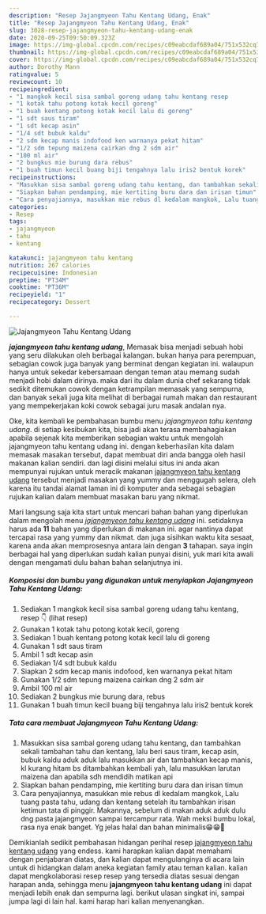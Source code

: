 ```yaml
---
description: "Resep Jajangmyeon Tahu Kentang Udang, Enak"
title: "Resep Jajangmyeon Tahu Kentang Udang, Enak"
slug: 3028-resep-jajangmyeon-tahu-kentang-udang-enak
date: 2020-09-25T09:50:09.323Z
image: https://img-global.cpcdn.com/recipes/c09eabcdaf689a04/751x532cq70/jajangmyeon-tahu-kentang-udang-foto-resep-utama.jpg
thumbnail: https://img-global.cpcdn.com/recipes/c09eabcdaf689a04/751x532cq70/jajangmyeon-tahu-kentang-udang-foto-resep-utama.jpg
cover: https://img-global.cpcdn.com/recipes/c09eabcdaf689a04/751x532cq70/jajangmyeon-tahu-kentang-udang-foto-resep-utama.jpg
author: Dorothy Mann
ratingvalue: 5
reviewcount: 10
recipeingredient:
- "1 mangkok kecil sisa sambal goreng udang tahu kentang resep            lihat resep"
- "1 kotak tahu potong kotak kecil goreng"
- "1 buah kentang potong kotak kecil lalu di goreng"
- "1 sdt saus tiram"
- "1 sdt kecap asin"
- "1/4 sdt bubuk kaldu"
- "2 sdm kecap manis indofood ken warnanya pekat hitam"
- "1/2 sdm tepung maizena cairkan dng 2 sdm air"
- "100 ml air"
- "2 bungkus mie burung dara rebus"
- "1 buah timun kecil buang biji tengahnya lalu iris2 bentuk korek"
recipeinstructions:
- "Masukkan sisa sambal goreng udang tahu kentang, dan tambahkan sekali tambahan tahu dan kentang, lalu beri saus tiram, kecap asin, bubuk kaldu aduk aduk lalu masukkan air dan tambahkan kecap manis, kl kurang hitam bs ditambahkan kembali yah, lalu masukkan larutan maizena dan apabila sdh mendidih matikan api"
- "Siapkan bahan pendamping, mie kertiting buru dara dan irisan timun"
- "Cara penyajiannya, masukkan mie rebus dl kedalam mangkok, Lalu tuang pasta tahu, udang dan kentang setelah itu tambahkan irisan ketimun tata di pinggir. Makannya, sebelum di makan aduk aduk dulu dng pasta jajangmyeon sampai tercampur rata. Wah meksi bumbu lokal, rasa nya enak banget. Yg jelas halal dan bahan minimalis😁😁💞"
categories:
- Resep
tags:
- jajangmyeon
- tahu
- kentang

katakunci: jajangmyeon tahu kentang 
nutrition: 267 calories
recipecuisine: Indonesian
preptime: "PT34M"
cooktime: "PT36M"
recipeyield: "1"
recipecategory: Dessert

---
```



![Jajangmyeon Tahu Kentang Udang](https://img-global.cpcdn.com/recipes/c09eabcdaf689a04/751x532cq70/jajangmyeon-tahu-kentang-udang-foto-resep-utama.jpg)

<b><i>jajangmyeon tahu kentang udang</i></b>, Memasak bisa menjadi sebuah hobi yang seru dilakukan oleh berbagai kalangan. bukan hanya para perempuan, sebagian cowok juga banyak yang berminat dengan kegiatan ini. walaupun hanya untuk sekedar kebersamaan dengan teman atau memang sudah menjadi hobi dalam dirinya. maka dari itu dalam dunia chef sekarang tidak sedikit ditemukan cowok dengan ketrampilan memasak yang sempurna, dan banyak sekali juga kita melihat di berbagai rumah makan dan restaurant yang mempekerjakan koki cowok sebagai juru masak andalan nya.

Oke, kita kembali ke pembahasan bumbu menu <i>jajangmyeon tahu kentang udang</i>. di setiap kesibukan kita, bisa jadi akan terasa membahagiakan apabila sejenak kita memberikan sebagian waktu untuk mengolah jajangmyeon tahu kentang udang ini. dengan keberhasilan kita dalam memasak masakan tersebut, dapat membuat diri anda bangga oleh hasil makanan kalian sendiri. dan lagi disini melalui situs ini anda akan mempunyai rujukan untuk meracik makanan <u>jajangmyeon tahu kentang udang</u> tersebut menjadi masakan yang yummy dan menggugah selera, oleh karena itu tandai alamat laman ini di komputer anda sebagai sebagian rujukan kalian dalam membuat masakan baru yang nikmat.




Mari langsung saja kita start untuk mencari bahan bahan yang diperlukan dalam mengolah menu <u><i>jajangmyeon tahu kentang udang</i></u> ini. setidaknya harus ada <b>11</b> bahan yang diperlukan di makanan ini. agar nantinya dapat tercapai rasa yang yummy dan nikmat. dan juga sisihkan waktu kita sesaat, karena anda akan memprosesnya antara lain dengan <b>3</b> tahapan. saya ingin berbagai hal yang diperlukan sudah kalian punyai disini, yuk mari kita awali dengan mengamati dulu bahan bahan selanjutnya ini.

<!--inarticleads1-->

##### Komposisi dan bumbu yang digunakan untuk menyiapkan Jajangmyeon Tahu Kentang Udang:

1. Sediakan 1 mangkok kecil sisa sambal goreng udang tahu kentang, resep 👇           (lihat resep)
1. Gunakan 1 kotak tahu potong kotak kecil, goreng
1. Sediakan 1 buah kentang potong kotak kecil lalu di goreng
1. Gunakan 1 sdt saus tiram
1. Ambil 1 sdt kecap asin
1. Sediakan 1/4 sdt bubuk kaldu
1. Siapkan 2 sdm kecap manis indofood, ken warnanya pekat hitam
1. Gunakan 1/2 sdm tepung maizena cairkan dng 2 sdm air
1. Ambil 100 ml air
1. Sediakan 2 bungkus mie burung dara, rebus
1. Gunakan 1 buah timun kecil buang biji tengahnya lalu iris2 bentuk korek




<!--inarticleads2-->

##### Tata cara membuat Jajangmyeon Tahu Kentang Udang:

1. Masukkan sisa sambal goreng udang tahu kentang, dan tambahkan sekali tambahan tahu dan kentang, lalu beri saus tiram, kecap asin, bubuk kaldu aduk aduk lalu masukkan air dan tambahkan kecap manis, kl kurang hitam bs ditambahkan kembali yah, lalu masukkan larutan maizena dan apabila sdh mendidih matikan api
1. Siapkan bahan pendamping, mie kertiting buru dara dan irisan timun
1. Cara penyajiannya, masukkan mie rebus dl kedalam mangkok, Lalu tuang pasta tahu, udang dan kentang setelah itu tambahkan irisan ketimun tata di pinggir. Makannya, sebelum di makan aduk aduk dulu dng pasta jajangmyeon sampai tercampur rata. Wah meksi bumbu lokal, rasa nya enak banget. Yg jelas halal dan bahan minimalis😁😁💞




Demikianlah sedikit pembahasan hidangan perihal resep <u>jajangmyeon tahu kentang udang</u> yang endess. kami harapkan kalian dapat memahami dengan penjabaran diatas, dan kalian dapat mengulanginya di acara lain untuk di hidangkan dalam aneka kegiatan family atau teman kalian. kalian dapat mengkolaborasi resep resep yang tersedia diatas sesuai dengan harapan anda, sehingga menu <b>jajangmyeon tahu kentang udang</b> ini dapat menjadi lebih enak dan sempurna lagi. berikut ulasan singkat ini, sampai jumpa lagi di lain hal. kami harap hari kalian menyenangkan.

